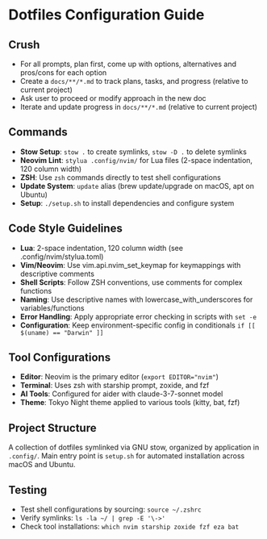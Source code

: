 # Dotfiles Configuration Guide

## Crush

- For all prompts, plan first, come up with options, alternatives and pros/cons for each option
- Create a `docs/**/*.md` to track plans, tasks, and progress (relative to current project)
- Ask user to proceed or modify approach in the new doc
- Iterate and update progress in `docs/**/*.md` (relative to current project)

## Commands

- **Stow Setup**: `stow .` to create symlinks, `stow -D .` to delete symlinks
- **Neovim Lint**: `stylua .config/nvim/` for Lua files (2-space indentation, 120 column width)
- **ZSH**: Use `zsh` commands directly to test shell configurations
- **Update System**: `update` alias (brew update/upgrade on macOS, apt on Ubuntu)
- **Setup**: `./setup.sh` to install dependencies and configure system

## Code Style Guidelines

- **Lua**: 2-space indentation, 120 column width (see .config/nvim/stylua.toml)
- **Vim/Neovim**: Use vim.api.nvim_set_keymap for keymappings with descriptive comments
- **Shell Scripts**: Follow ZSH conventions, use comments for complex functions
- **Naming**: Use descriptive names with lowercase_with_underscores for variables/functions
- **Error Handling**: Apply appropriate error checking in scripts with `set -e`
- **Configuration**: Keep environment-specific config in conditionals `if [[ $(uname) == "Darwin" ]]`

## Tool Configurations

- **Editor**: Neovim is the primary editor (`export EDITOR="nvim"`)
- **Terminal**: Uses zsh with starship prompt, zoxide, and fzf
- **AI Tools**: Configured for aider with claude-3-7-sonnet model
- **Theme**: Tokyo Night theme applied to various tools (kitty, bat, fzf)

## Project Structure

A collection of dotfiles symlinked via GNU stow, organized by application in `.config/`.
Main entry point is `setup.sh` for automated installation across macOS and Ubuntu.

## Testing

- Test shell configurations by sourcing: `source ~/.zshrc`
- Verify symlinks: `ls -la ~/ | grep -E '\->'`
- Check tool installations: `which nvim starship zoxide fzf eza bat`

